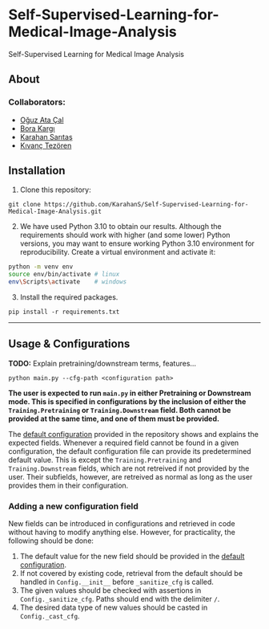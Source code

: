 # Self-Supervised-Learning-for-Medical-Image-Analysis

Self-Supervised Learning for Medical Image Analysis


## About


### Collaborators:
- [Oğuz Ata Çal](https://github.com/OguzAtaCal)
- [Bora Kargı](https://github.com/kargibora)
- [Karahan Sarıtaş](https://github.com/KarahanS)
- [Kıvanç Tezören](https://github.com/kivanctezoren)

## Installation

1. Clone this repository:
```
git clone https://github.com/KarahanS/Self-Supervised-Learning-for-Medical-Image-Analysis.git
```
2. We have used Python 3.10 to obtain our results. Although the requirements should work with higher (and some lower) Python versions, you may want to ensure working Python 3.10 environment for reproducibility. 
 Create a virtual environment and activate it:
```bash
python -m venv env
source env/bin/activate # linux
env\Scripts\activate    # windows
```
3. Install the required packages.
```
pip install -r requirements.txt
```
---

## Usage & Configurations
**TODO:** Explain pretraining/downstream terms, features...

```
python main.py --cfg-path <configuration path>
```

**The user is expected to run `main.py` in either Pretraining or Downstream mode. This is specified in configurations by the inclusion of either the `Training.Pretraining` or `Training.Downstream` field. Both cannot be provided at the same time, and one of them must be provided.**

The [default configuration](src/utils/config/defaults.yaml) provided in the repository shows and explains the expected fields. Whenever a required field cannot be found in a given configuration, the default configuration file can provide its predetermined default value. This is except the `Training.Pretraining` and `Training.Downstream` fields, which are not retreived if not provided by the user. Their subfields, however, are retreived as normal as long as the user provides them in their configuration.

### Adding a new configuration field

New fields can be introduced in configurations and retrieved in code without having to modify anything else.
However, for practicality, the following should be done:
1. The default value for the new field should be provided in the [default configuration](src/utils/config/defaults.yaml).
2. If not covered by existing code, retrieval from the default should be handled in `Config.__init__` before `_sanitize_cfg` is called.
3. The given values should be checked with assertions in `Config._sanitize_cfg`. Paths should end with the delimiter `/`.
4. The desired data type of new values should be casted in `Config._cast_cfg`.
